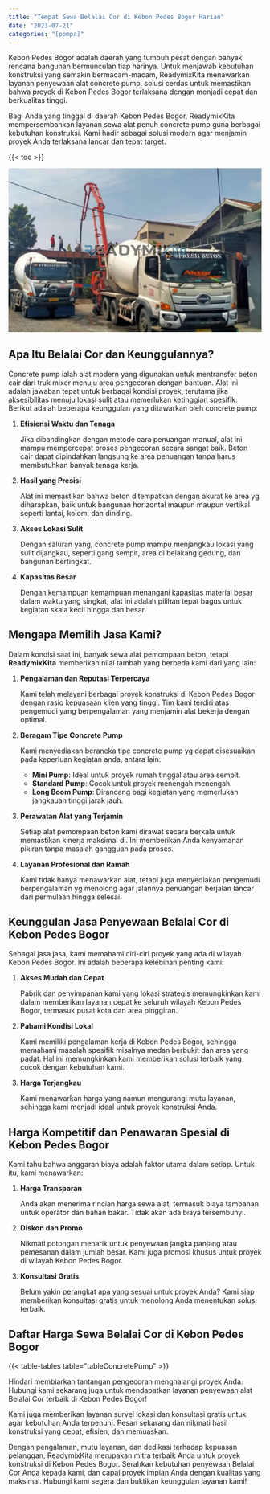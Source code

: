 ```yaml
---
title: "Tempat Sewa Belalai Cor di Kebon Pedes Bogor Harian"
date: "2023-07-21"
categories: "[pompa]"
---
```


Kebon Pedes Bogor adalah daerah yang tumbuh pesat dengan banyak rencana bangunan bermunculan tiap harinya. Untuk menjawab kebutuhan konstruksi yang semakin bermacam-macam, ReadymixKita menawarkan layanan penyewaan alat concrete pump, solusi cerdas untuk memastikan bahwa proyek di Kebon Pedes Bogor terlaksana dengan menjadi cepat dan berkualitas tinggi.

Bagi Anda yang tinggal di daerah Kebon Pedes Bogor, ReadymixKita mempersembahkan layanan sewa alat penuh concrete pump guna berbagai kebutuhan konstruksi. Kami hadir sebagai solusi modern agar menjamin proyek Anda terlaksana lancar dan tepat target.

{{< toc >}}

![Tempat Sewa Belalai Cor di Kebon Pedes Bogor Harian](/images/pompa/sewa-pompa-20.jpg)

## Apa Itu Belalai Cor dan Keunggulannya?

Concrete pump ialah alat modern yang digunakan untuk mentransfer beton cair dari truk mixer menuju area pengecoran dengan bantuan. Alat ini adalah jawaban tepat untuk berbagai kondisi proyek, terutama jika aksesibilitas menuju lokasi sulit atau memerlukan ketinggian spesifik. Berikut adalah beberapa keunggulan yang ditawarkan oleh concrete pump:

1. **Efisiensi Waktu dan Tenaga**

   Jika dibandingkan dengan metode cara penuangan manual, alat ini mampu mempercepat proses pengecoran secara sangat baik. Beton cair dapat dipindahkan langsung ke area penuangan tanpa harus membutuhkan banyak tenaga kerja.

2. **Hasil yang Presisi**

   Alat ini memastikan bahwa beton ditempatkan dengan akurat ke area yg diharapkan, baik untuk bangunan horizontal maupun maupun vertikal seperti lantai, kolom, dan dinding.

3. **Akses Lokasi Sulit**

   Dengan saluran yang, concrete pump mampu menjangkau lokasi yang sulit dijangkau, seperti gang sempit, area di belakang gedung, dan bangunan bertingkat.

4. **Kapasitas Besar**

   Dengan kemampuan kemampuan menangani kapasitas material besar dalam waktu yang singkat, alat ini adalah pilihan tepat bagus untuk kegiatan skala kecil hingga dan besar.

## Mengapa Memilih Jasa Kami?

Dalam kondisi saat ini, banyak sewa alat pemompaan beton, tetapi **ReadymixKita** memberikan nilai tambah yang berbeda kami dari yang lain:

1. **Pengalaman dan Reputasi Terpercaya**

   Kami telah melayani berbagai proyek konstruksi di Kebon Pedes Bogor dengan rasio kepuasaan klien yang tinggi. Tim kami terdiri atas pengemudi yang berpengalaman yang menjamin alat bekerja dengan optimal.

2. **Beragam Tipe Concrete Pump**

   Kami menyediakan beraneka tipe concrete pump yg dapat disesuaikan pada keperluan kegiatan anda, antara lain:
   - **Mini Pump**: Ideal untuk proyek rumah tinggal atau area sempit.
   - **Standard Pump**: Cocok untuk proyek menengah menengah.
   - **Long Boom Pump**: Dirancang bagi kegiatan yang memerlukan jangkauan tinggi jarak jauh.

3. **Perawatan Alat yang Terjamin**

   Setiap alat pemompaan beton kami dirawat secara berkala untuk memastikan kinerja maksimal di. Ini memberikan Anda kenyamanan pikiran tanpa masalah gangguan pada proses.

4. **Layanan Profesional dan Ramah**

   Kami tidak hanya menawarkan alat, tetapi juga menyediakan pengemudi berpengalaman yg menolong agar jalannya penuangan berjalan lancar dari permulaan hingga selesai.

## Keunggulan Jasa Penyewaan Belalai Cor di Kebon Pedes Bogor

Sebagai jasa jasa, kami memahami ciri-ciri proyek yang ada di wilayah Kebon Pedes Bogor. Ini adalah beberapa kelebihan penting kami:

1. **Akses Mudah dan Cepat**

   Pabrik dan penyimpanan kami yang lokasi strategis memungkinkan kami dalam memberikan layanan cepat ke seluruh wilayah Kebon Pedes Bogor, termasuk pusat kota dan area pinggiran.

2. **Pahami Kondisi Lokal**

   Kami memiliki pengalaman kerja di Kebon Pedes Bogor, sehingga memahami masalah spesifik misalnya medan berbukit dan area yang padat. Hal ini memungkinkan kami memberikan solusi terbaik yang cocok dengan kebutuhan kami.

3. **Harga Terjangkau**

   Kami menawarkan harga yang namun mengurangi mutu layanan, sehingga kami menjadi ideal untuk proyek konstruksi Anda.

## Harga Kompetitif dan Penawaran Spesial di Kebon Pedes Bogor

Kami tahu bahwa anggaran biaya adalah faktor utama dalam setiap. Untuk itu, kami menawarkan:

1. **Harga Transparan**

   Anda akan menerima rincian harga sewa alat, termasuk biaya tambahan untuk operator dan bahan bakar. Tidak akan ada biaya tersembunyi.

2. **Diskon dan Promo**

   Nikmati potongan menarik untuk penyewaan jangka panjang atau pemesanan dalam jumlah besar. Kami juga promosi khusus untuk proyek di wilayah Kebon Pedes Bogor.

3. **Konsultasi Gratis**

   Belum yakin perangkat apa yang sesuai untuk proyek Anda? Kami siap memberikan konsultasi gratis untuk menolong Anda menentukan solusi terbaik.

## Daftar Harga Sewa Belalai Cor di Kebon Pedes Bogor

{{< table-tables table="tableConcretePump" >}}

Hindari membiarkan tantangan pengecoran menghalangi proyek Anda. Hubungi kami sekarang juga untuk mendapatkan layanan penyewaan alat Belalai Cor terbaik di Kebon Pedes Bogor!

Kami juga memberikan layanan survei lokasi dan konsultasi gratis untuk agar kebutuhan Anda terpenuhi. Pesan sekarang dan nikmati hasil konstruksi yang cepat, efisien, dan memuaskan.

Dengan pengalaman, mutu layanan, dan dedikasi terhadap kepuasan pelanggan, ReadymixKita merupakan mitra terbaik Anda untuk proyek konstruksi di Kebon Pedes Bogor. Serahkan kebutuhan penyewaan Belalai Cor Anda kepada kami, dan capai proyek impian Anda dengan kualitas yang maksimal. Hubungi kami segera dan buktikan keunggulan layanan kami!